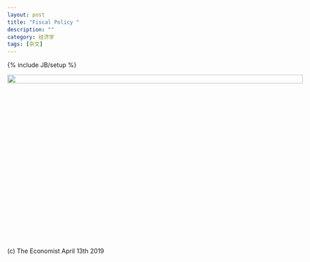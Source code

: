 ```yaml
---
layout: post
title: "Fiscal Policy "
description: ""
category: 经济学
tags: [杂文]
---
```

{% include JB/setup %}


<img class="" data-ratio="0.5625" data-type="jpeg" data-w="2976" height="352.125" title="" width="626" 
data-src="https://raw.githubusercontent.com/wuyy2007/resouce/master/webcontentpic/consolidation_programme.png" 
style="margin-right: auto; margin-left: auto; max-width: 2976px; vertical-align: middle; border-width: initial; border-style: none; 
border-color: initial; display: inline-block; box-sizing: border-box !important; overflow-wrap: break-word !important; visibility: visible !important; 
width: 677px !important; height: auto !important;" _width="677px" 
src="https://raw.githubusercontent.com/wuyy2007/resouce/master/webcontentpic/consolidation_programme.png" crossorigin="anonymous" data-fail="0">

<p> </p>
<p>(c) The Economist April 13th 2019 </p>